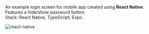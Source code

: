 An example login screen for mobile app created using **React Native**. <br>
Features a hide/show password button. <br>
Stack: React Native, TypeScript, Expo.


![react-native](https://github.com/user-attachments/assets/b878e8c2-c41a-4b84-87ef-f6424bbf591e)
